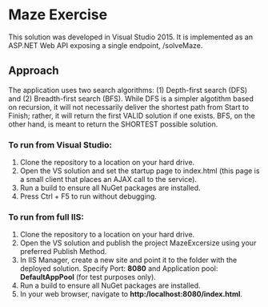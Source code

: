 # Maze Exercise

This solution was developed in Visual Studio 2015. It is implemented as an ASP.NET Web API exposing a single endpoint, /solveMaze.

## Approach

The application uses two search algorithms: (1) Depth-first search (DFS) and (2) Breadth-first search (BFS). While DFS is a simpler algotithm based on recursion, it will not necessarily deliver the shortest path from Start to Finish; rather, it will return the first VALID solution if one exists. BFS, on the other hand, is meant to return the SHORTEST possible solution.

### To run from Visual Studio:

1. Clone the repository to a location on your hard drive.
2. Open the VS solution and set the startup page to index.html (this page is a small client that places an AJAX call to the service).
3. Run a build to ensure all NuGet packages are installed.
4. Press Ctrl + F5 to run without debugging.

### To run from full IIS:

1. Clone the repository to a location on your hard drive.
2. Open the VS solution and publish the project MazeExcersize using your preferred Publish Method.
3. In IIS Manager, create a new site and point it to the folder with the deployed solution. Specify Port: **8080** and Application pool: **DefaultAppPool** (for test purposes only).
4. Run a build to ensure all NuGet packages are installed.
5. In your web browser, navigate to **http:/localhost:8080/index.html**.
